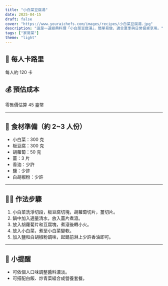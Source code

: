 ```yaml
---
title: "小白菜豆腐湯"
date: 2025-04-15
draft: false
cover: "https://www.youraichefs.com/images/recipes/小白菜豆腐湯.jpg"
description: "這是一道經典料理「小白菜豆腐湯」，簡單易做，適合夏季與日常餐桌享用。"
tags: ["家常菜"]
theme: "light"
---
```


## 🥄 每人卡路里  
每人約 120 卡

## 💰 預估成本  
零售價估算 45 臺幣

---

## 🧾 食材準備（約 2~3 人份）

- 小白菜：300 克
- 板豆腐：300 克
- 胡蘿蔔：50 克
- 薑：3 片
- 香油：少許 
- 鹽：少許 
- 白胡椒粉：少許 

---

## 👩‍🍳 作法步驟

1. 小白菜洗淨切段，板豆腐切塊，胡蘿蔔切片，薑切片。
2. 鍋中加入適量清水，放入薑片煮滾。
3. 放入胡蘿蔔片和豆腐塊，煮滾後轉小火。
4. 放入小白菜，煮至小白菜變軟。
5. 加入鹽和白胡椒粉調味，起鍋前淋上少許香油即可。

---

## 📝 小提醒

- 可依個人口味調整醬料濃淡。
- 可搭配白飯、炒青菜組合成營養套餐。
